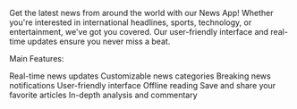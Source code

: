 Get the latest news from around the world with our News App! Whether you're interested in international headlines, sports, technology, or entertainment, we've got you covered. Our user-friendly interface and real-time updates ensure you never miss a beat.

Main Features:

Real-time news updates
Customizable news categories
Breaking news notifications
User-friendly interface
Offline reading
Save and share your favorite articles
In-depth analysis and commentary
